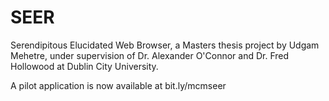 # SEER
Serendipitous Elucidated Web Browser, a Masters thesis project by Udgam Mehetre, under supervision of Dr. Alexander O'Connor and Dr. Fred Hollowood at Dublin City University.

A pilot application is now available at bit.ly/mcmseer
